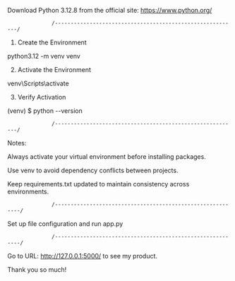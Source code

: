 Download Python 3.12.8 from the official site: https://www.python.org/ 

                  /----------------------------------------------------------/
                  
1. Create the Environment

python3.12 -m venv venv

2. Activate the Environment
   
venv\Scripts\activate

3. Verify Activation
   
(venv) $ python --version

                  /----------------------------------------------------------/
                  
Notes:

Always activate your virtual environment before installing packages.

Use venv to avoid dependency conflicts between projects.

Keep requirements.txt updated to maintain consistency across environments.

                  /-----------------------------------------------------------/
                  
Set up file configuration and run app.py

                  /-----------------------------------------------------------/
                  
Go to URL: http://127.0.0.1:5000/ to see my product.


Thank you so much! 
